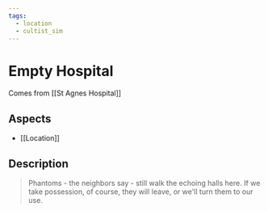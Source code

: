 ```yaml
---
tags:
  - location
  - cultist_sim
---
```

# Empty Hospital

Comes from [[St Agnes Hospital]]

## Aspects
- [[Location]]
## Description
> Phantoms - the neighbors say - still walk the echoing halls here. If we take possession, of course, they will leave, or we'll turn them to our use.